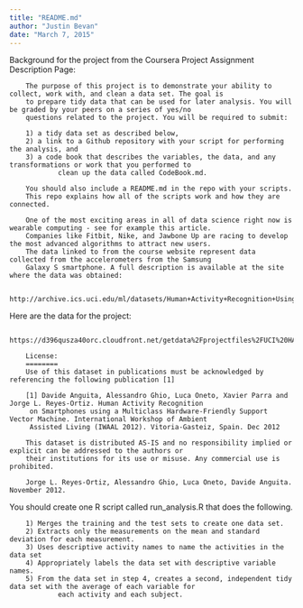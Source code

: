 ```yaml
---
title: "README.md"
author: "Justin Bevan"
date: "March 7, 2015"
---
```


Background for the project from the Coursera Project Assignment Description Page:

        The purpose of this project is to demonstrate your ability to collect, work with, and clean a data set. The goal is 
        to prepare tidy data that can be used for later analysis. You will be graded by your peers on a series of yes/no
        questions related to the project. You will be required to submit: 
        
        1) a tidy data set as described below, 
        2) a link to a Github repository with your script for performing the analysis, and 
        3) a code book that describes the variables, the data, and any transformations or work that you performed to 
                clean up the data called CodeBook.md. 
        
        You should also include a README.md in the repo with your scripts. 
        This repo explains how all of the scripts work and how they are connected.  
        
        One of the most exciting areas in all of data science right now is wearable computing - see for example this article.
        Companies like Fitbit, Nike, and Jawbone Up are racing to develop the most advanced algorithms to attract new users. 
        The data linked to from the course website represent data collected from the accelerometers from the Samsung 
        Galaxy S smartphone. A full description is available at the site where the data was obtained: 

        http://archive.ics.uci.edu/ml/datasets/Human+Activity+Recognition+Using+Smartphones 

Here are the data for the project: 

        https://d396qusza40orc.cloudfront.net/getdata%2Fprojectfiles%2FUCI%20HAR%20Dataset.zip 

        License:
        ========
        Use of this dataset in publications must be acknowledged by referencing the following publication [1] 
        
        [1] Davide Anguita, Alessandro Ghio, Luca Oneto, Xavier Parra and Jorge L. Reyes-Ortiz. Human Activity Recognition 
         on Smartphones using a Multiclass Hardware-Friendly Support Vector Machine. International Workshop of Ambient 
         Assisted Living (IWAAL 2012). Vitoria-Gasteiz, Spain. Dec 2012
        
        This dataset is distributed AS-IS and no responsibility implied or explicit can be addressed to the authors or 
        their institutions for its use or misuse. Any commercial use is prohibited.
        
        Jorge L. Reyes-Ortiz, Alessandro Ghio, Luca Oneto, Davide Anguita. November 2012.

You should create one R script called run_analysis.R that does the following. 

        1) Merges the training and the test sets to create one data set.
        2) Extracts only the measurements on the mean and standard deviation for each measurement. 
        3) Uses descriptive activity names to name the activities in the data set
        4) Appropriately labels the data set with descriptive variable names. 
        5) From the data set in step 4, creates a second, independent tidy data set with the average of each variable for 
                each activity and each subject.

